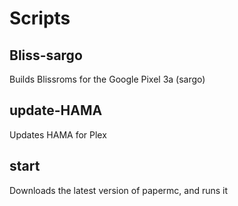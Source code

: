 # Scripts

## Bliss-sargo

Builds Blissroms for the Google Pixel 3a (sargo)

## update-HAMA

Updates HAMA for Plex

## start

Downloads the latest version of papermc, and runs it
